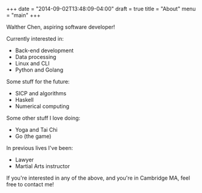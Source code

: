 +++
date = "2014-09-02T13:48:09-04:00"
draft = true
title = "About"
menu = "main"
+++

Walther Chen, aspiring software developer!

Currently interested in:

- Back-end development
- Data processing
- Linux and CLI
- Python and Golang

Some stuff for the future:

- SICP and algorithms
- Haskell
- Numerical computing

Some other stuff I love doing:

- Yoga and Tai Chi
- Go (the game)

In previous lives I've been:

- Lawyer
- Martial Arts instructor

If you're interested in any of the above, and you're in Cambridge MA, feel
free to contact me!

